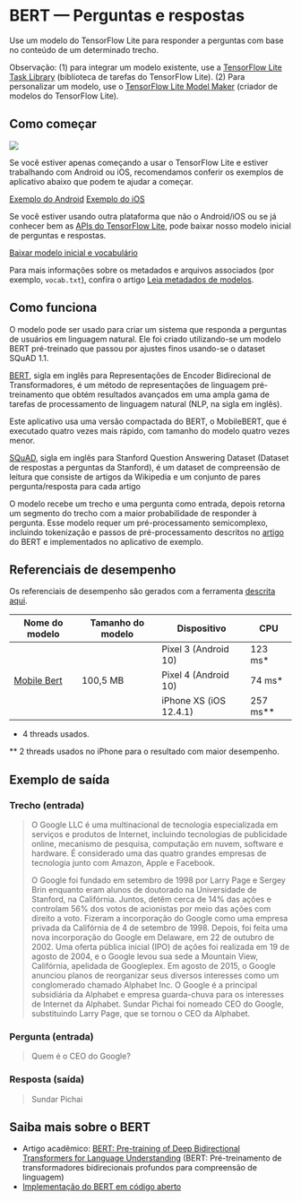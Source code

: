 # BERT — Perguntas e respostas

Use um modelo do TensorFlow Lite para responder a perguntas com base no conteúdo de um determinado trecho.

Observação: (1) para integrar um modelo existente, use a [TensorFlow Lite Task Library](https://www.tensorflow.org/lite/inference_with_metadata/task_library/bert_question_answerer) (biblioteca de tarefas do TensorFlow Lite). (2) Para personalizar um modelo, use o [TensorFlow Lite Model Maker](https://www.tensorflow.org/lite/models/modify/model_maker/question_answer) (criador de modelos do TensorFlow Lite).

## Como começar

<img src="images/screenshot.gif" class="attempt-right" style="max-width: 300px">

Se você estiver apenas começando a usar o TensorFlow Lite e estiver trabalhando com Android ou iOS, recomendamos conferir os exemplos de aplicativo abaixo que podem te ajudar a começar.

<a class="button button-primary" href="https://github.com/tensorflow/examples/tree/master/lite/examples/bert_qa/android">Exemplo do Android</a> <a class="button button-primary" href="https://github.com/tensorflow/examples/tree/master/lite/examples/bert_qa/ios">Exemplo do iOS</a>

Se você estiver usando outra plataforma que não o Android/iOS ou se já conhecer bem as [APIs do TensorFlow Lite](https://www.tensorflow.org/api_docs/python/tf/lite), pode baixar nosso modelo inicial de perguntas e respostas.

<a class="button button-primary" href="https://tfhub.dev/tensorflow/lite-model/mobilebert/1/metadata/1?lite-format=tflite">Baixar modelo inicial e vocabulário</a>

Para mais informações sobre os metadados e arquivos associados (por exemplo, `vocab.txt`), confira o artigo <a href="https://www.tensorflow.org/lite/models/convert/metadata#read_the_metadata_from_models">Leia metadados de modelos</a>.

## Como funciona

O modelo pode ser usado para criar um sistema que responda a perguntas de usuários em linguagem natural. Ele foi criado utilizando-se um modelo BERT pré-treinado que passou por ajustes finos usando-se o dataset SQuAD 1.1.

[BERT](https://github.com/google-research/bert), sigla em inglês para Representações de Encoder Bidirecional de Transformadores, é um método de representações de linguagem pré-treinamento que obtém resultados avançados em uma ampla gama de tarefas de processamento de linguagem natural (NLP, na sigla em inglês).

Este aplicativo usa uma versão compactada do BERT, o MobileBERT, que é executado quatro vezes mais rápido, com tamanho do modelo quatro vezes menor.

[SQuAD](https://rajpurkar.github.io/SQuAD-explorer/), sigla em inglês para Stanford Question Answering Dataset (Dataset de respostas a perguntas da Stanford), é um dataset de compreensão de leitura que consiste de artigos da Wikipedia e um conjunto de pares pergunta/resposta para cada artigo

O modelo recebe um trecho e uma pergunta como entrada, depois retorna um segmento do trecho com a maior probabilidade de responder à pergunta. Esse modelo requer um pré-processamento semicomplexo, incluindo tokenização e passos de pré-processamento descritos no [artigo](https://arxiv.org/abs/1810.04805) do BERT e implementados no aplicativo de exemplo.

## Referenciais de desempenho

Os referenciais de desempenho são gerados com a ferramenta [descrita aqui](https://www.tensorflow.org/lite/performance/benchmarks).

<table>
  <thead>
    <tr>
      <th>Nome do modelo</th>
      <th>Tamanho do modelo</th>
      <th>Dispositivo</th>
      <th>CPU</th>
    </tr>
  </thead>
  <tr>
    <td rowspan="3">       <a href="https://tfhub.dev/tensorflow/lite-model/mobilebert/1/metadata/1?lite-format=tflite">Mobile Bert</a>
</td>
    <td rowspan="3">       100,5 MB</td>
    <td>Pixel 3 (Android 10)</td>
    <td>123 ms*</td>
  </tr>
   <tr>
     <td>Pixel 4 (Android 10)</td>
    <td>74 ms*</td>
  </tr>
   <tr>
     <td>iPhone XS (iOS 12.4.1)</td>
    <td>257 ms**</td>
  </tr>
</table>

* 4 threads usados.

** 2 threads usados no iPhone para o resultado com maior desempenho.

## Exemplo de saída

### Trecho (entrada)

> O Google LLC é uma multinacional de tecnologia especializada em serviços e produtos de Internet, incluindo tecnologias de publicidade online, mecanismo de pesquisa, computação em nuvem, software e hardware. É considerado uma das quatro grandes empresas de tecnologia junto com Amazon, Apple e Facebook.
>
> O Google foi fundado em setembro de 1998 por Larry Page e Sergey Brin enquanto eram alunos de doutorado na Universidade de Stanford, na Califórnia. Juntos, detêm cerca de 14% das ações e controlam 56% dos votos de acionistas por meio das ações com direito a voto. Fizeram a incorporação do Google como uma empresa privada da Califórnia de 4 de setembro de 1998. Depois, foi feita uma nova incorporação do Google em Delaware, em 22 de outubro de 2002. Uma oferta pública inicial (IPO) de ações foi realizada em 19 de agosto de 2004, e o Google levou sua sede a Mountain View, Califórnia, apelidada de Googleplex. Em agosto de 2015, o Google anunciou planos de reorganizar seus diversos interesses como um conglomerado chamado Alphabet Inc. O Google é a principal subsidiária da Alphabet e empresa guarda-chuva para os interesses de Internet da Alphabet. Sundar Pichai foi nomeado CEO do Google, substituindo Larry Page, que se tornou o CEO da Alphabet.

### Pergunta (entrada)

> Quem é o CEO do Google?

### Resposta (saída)

> Sundar Pichai

## Saiba mais sobre o BERT

- Artigo acadêmico: [BERT: Pre-training of Deep Bidirectional Transformers for Language Understanding](https://arxiv.org/abs/1810.04805) (BERT: Pré-treinamento de transformadores bidirecionais profundos para compreensão de linguagem)
- [Implementação do BERT em código aberto](https://github.com/google-research/bert)
